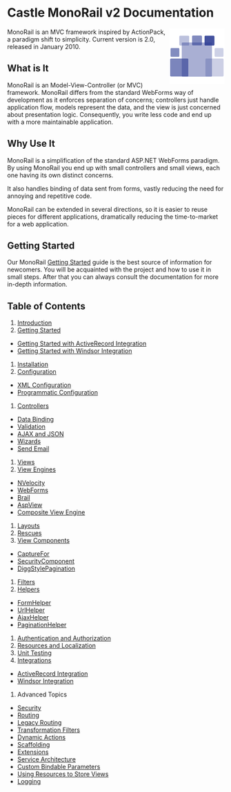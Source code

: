 # Castle MonoRail v2 Documentation

<img align="right" src="images/mr-logo.png">

MonoRail is an MVC framework inspired by ActionPack, a paradigm shift to simplicity. Current version is 2.0, released in January 2010.

## What is It

MonoRail is an Model-View-Controller (or MVC) framework. MonoRail differs from the standard WebForms way of development as it enforces separation of concerns; controllers just handle application flow, models represent the data, and the view is just concerned about presentation logic. Consequently, you write less code and end up with a more maintainable application.

## Why Use It

MonoRail is a simplification of the standard ASP.NET WebForms paradigm. By using MonoRail you end up with small controllers and small views, each one having its own distinct concerns.

It also handles binding of data sent from forms, vastly reducing the need for annoying and repetitive code.

MonoRail can be extended in several directions, so it is easier to reuse pieces for different applications, dramatically reducing the time-to-market for a web application.

## Getting Started

Our MonoRail [Getting Started](getting-started.md) guide is the best source of information for newcomers. You will be acquainted with the project and how to use it in small steps. After that you can always consult the documentation for more in-depth information.

## Table of Contents

1. [Introduction](introduction.md)
1. [Getting Started](getting-started.md)
  * [Getting Started with ActiveRecord Integration](getting-started-with-activerecord-integration.md)
  * [Getting Started with Windsor Integration](getting-started-with-windsor-integration.md)
1. [Installation](installation.md)
1. [Configuration](configuration.md)
  * [XML Configuration](xml-configuration.md)
  * [Programmatic Configuration](programmatic-configuration.md)
1. [Controllers](controllers.md)
  * [Data Binding](data-binding.md)
  * [Validation](validation.md)
  * [AJAX and JSON](ajax-and-json.md)
  * [Wizards](wizards.md)
  * [Send Email](send-email.md)
1. [Views](views.md)
1. [View Engines](view-engines.md)
  * [NVelocity](nvelocity.md)
  * [WebForms](webforms.md)
  * [Brail](brail.md)
  * [AspView](aspview.md)
  * [Composite View Engine](composite-view-engine.md)
1. [Layouts](layouts.md)
1. [Rescues](rescues.md)
1. [View Components](view-components.md)
  * [CaptureFor](capturefor.md)
  * [SecurityComponent](securitycomponent.md)
  * [DiggStylePagination](diggstylepagination.md)
1. [Filters](filters.md)
1. [Helpers](helpers.md)
  * [FormHelper](formhelper.md)
  * [UrlHelper](urlhelper.md)
  * [AjaxHelper](ajaxhelper.md)
  * [PaginationHelper](paginationhelper.md)
1. [Authentication and Authorization](authentication-and-authorization.md)
1. [Resources and Localization](resources-and-localization.md)
1. [Unit Testing](unit-testing.md)
1. [Integrations](integrations.md)
  * [ActiveRecord Integration](activerecord-integration.md)
  * [Windsor Integration](windsor-integration.md)
1. Advanced Topics
  * [Security](security.md)
  * [Routing](routing.md)
  * [Legacy Routing](legacy-routing.md)
  * [Transformation Filters](transformation-filters.md)
  * [Dynamic Actions](dynamic-actions.md)
  * [Scaffolding](scaffolding.md)
  * [Extensions](extensions.md)
  * [Service Architecture](service-architecture.md)
  * [Custom Bindable Parameters](custom-bindable-parameters.md)
  * [Using Resources to Store Views](using-resources-to-store-views.md)
  * [Logging](logging.md)